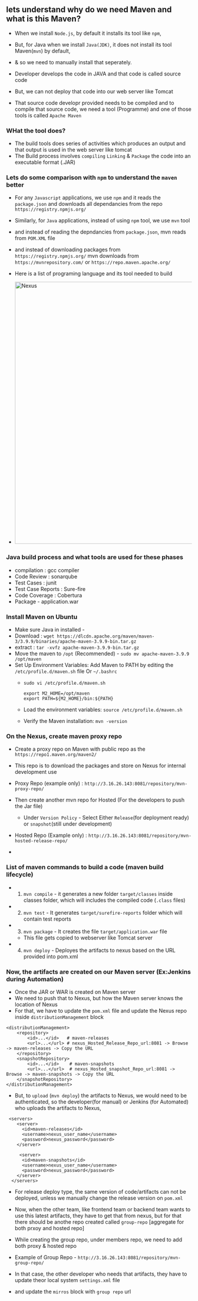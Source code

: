 ## lets understand why do we need Maven and what is this Maven?

- When we install `Node.js`, by default it installs its tool like `npm`, 
- But, for Java when we install `Java(JDK)`, it does not install its tool Maven(`mvn`) by default, 
- & so we need to manually install that seperately.

- Developer develops the code in JAVA and that code is called source code
- But, we can not deploy that code into our web server like Tomcat 
- That source code developr provided needs to be compiled and to compile that source code, we need a tool (Programme) and one of those tools is called `Apache Maven `

### WHat the tool does?
- The build tools does series of activities which produces an output and that output is used in the web server like tomcat
- The Build process involves `compiling` `Linking` & `Package` the code into an executable format (.JAR)

### Lets do some comparison with `npm` to understand the `maven` better

- For any `Javascript` applications, we use `npm` and it reads the `package.json` and downloads all dependancies from the repo `https://registry.npmjs.org/`

- Similarly, for `Java` applications, instead of using `npm` tool, we use `mvn` tool
- and instead of reading the depndancies from `package.json`, mvn reads from `POM.XML` file
- and instead of downloading packages from `https://registry.npmjs.org/` mvn downloads from `https://mvnrepository.com/` or `https://repo.maven.apache.org/`

- Here is a list of programing language and its tool needed to build
- <img width="711" alt="Nexus" src="https://github.com/user-attachments/assets/48e7e101-9cf9-496d-b513-16aa49939d61">


### Java build process and what tools are used for these phases
- compilation : gcc compiler
- Code Review : sonarqube
- Test Cases : junit
- Test Case Reports : Sure-fire
- Code Coverage : Cobertura
- Package - application.war 

### Install Maven on Ubuntu
- Make sure Java in installed - 
- Download : `wget https://dlcdn.apache.org/maven/maven-3/3.9.9/binaries/apache-maven-3.9.9-bin.tar.gz`
- extract : `tar -xvfz apache-maven-3.9.9-bin.tar.gz`
- Move the maven to `/opt` (Recommended) - `sudo mv apache-maven-3.9.9 /opt/maven`
- Set Up Environment Variables: Add Maven to PATH by editing the `/etc/profile.d/maven.sh` file Or `~/.bashrc`
    - `sudo vi /etc/profile.d/maven.sh`

        ```
        export M2_HOME=/opt/maven
        export PATH=${M2_HOME}/bin:${PATH}

        ```
    - Load the environment variables: `source /etc/profile.d/maven.sh`
    - Verify the Maven installation: `mvn -version`

### On the Nexus, create maven proxy repo 
- Create a proxy repo on Maven with public repo as the `https://repo1.maven.org/maven2/`
- This repo is to download the packages and store on Nexus for internal development use
- Proxy Repo (example only) : `http://3.16.26.143:8081/repository/mvn-proxy-repo/`

- Then create another mvn repo for Hosted (For the developers to push the Jar file)
    - Under `Version Policy` - Select Either `Release`(for deployment ready) or `snapshot`(still under development)
- Hosted Repo (Example only) : `http://3.16.26.143:8081/repository/mvn-hosted-release-repo/`


- 

### List of maven commands to build a code (maven build lifecycle)
- 1. `mvn compile` - it generates a new folder `target/classes` inside classes folder, which will includes the compiled code (`.class` files)
- 2. `mvn test` - It generates `target/surefire-reports` folder which will contain test reports
- 3. `mvn package` - It creates the file `target/application.war` file
    - This file gets copied to webserver like Tomcat server
- 4. `mvn deploy` - Deployes the artifacts to nexus based on the URL provided into pom.xml


### Now, the artifacts are created on our Maven server (Ex:Jenkins during Automation)
- Once the JAR or WAR is created on Maven server
- We need to push that to Nexus, but how the Maven server knows the location of Nexus
- For that, we have to update the `pom.xml` file and update the Nexus repo inside `distributionManagement` block
```
<distributionManagement>
    <repository>
        <id>...</id>   # maven-releases
        <url>...</url> # nexus_Hosted_Release_Repo_url:8081 -> Browse -> maven-releases -> Copy the URL 
    </repository>
    <snapshotRepository>
        <id>...</id>    # maven-snapshots
        <url>...</url>  # nexus_Hosted_snapshot_Repo_url:8081 -> Browse -> maven-snapshots -> Copy the URL 
    </snapshotRepository>
</distributionManagement> 
```
- But, to `upload` (`mvn deploy`) the artifacts to Nexus, we would need to be authenticated, so the developer(for manual) or Jenkins (for Automated) who uploads the artifacts to Nexus, 

```
 <servers>
    <server>
      <id>maven-releases</id>
      <username>nexus_user_name</username>
      <password>nexus_password</password>
    </server>

     <server>
      <id>maven-snapshots</id>
      <username>nexus_user_name</username>
      <password>nexus_password</password>
    </server>
  </servers>

```

- For release deploy type, the same version of code/artifacts can not be deployed, unless we manually change the release version on `pom.xml`

- Now, when the other team, like frontend team or backend team wants to use this latest artifacts, they have to get that from nexus, but for that there should be anothe repo created called `group-repo` [aggregate for both prxoy and hosted repo]
- While creating the group repo, under members repo, we need to add both proxy & hosted repo
- Example of Group Repo - `http://3.16.26.143:8081/repository/mvn-group-repo/`
- In that case, the other developer who needs that artifacts, they have to update theor local system `settings.xml` file
- and update the `mirros` block with `group repo` url